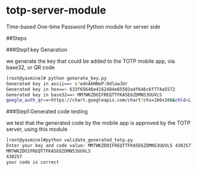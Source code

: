 # totp-server-module
Time-based One-time Password Python module for server side

##Steps


###Step1:key Genaration

we generate the key that could be added to the TOTP mobile app, via base32, or QR code

```sh
[root@yasmine]# python generate_key.py
Generated key in ascii==> c?ednAbHNeP:OdlowJUr
Generated key in hex==> 633f65646e4162484e65503a4f646c6f774a5572
Generated key in base32==> MM7WKZDOIFREQTTFKA5E6ZDMN53UUVLS
google_auth_qr==>https://chart.googleapis.com/chart?chs=166x166&chld=L|0&cht=qr&chl=otpauth://totp/new%20secret%20key%3Fsecret=MM7WKZDOIFREQTTFKA5E6ZDMN53UUVLS
```


###Step1:Generated code testing

we test that the generated code by the mobile app is approved by the TOTP server, using this module 
```sh
[root@yasmine]#python validate_generated_totp.py
Enter your key and code value: MM7WKZDOIFREQTTFKA5E6ZDMN53UUVLS 430257
MM7WKZDOIFREQTTFKA5E6ZDMN53UUVLS
430257
your code is correct
```
